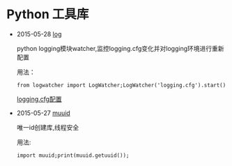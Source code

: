 # Python 工具库 #

+ 2015-05-28 [log](https://github.com/imsilence/packages/blob/master/python/log)

   python logging模块watcher,监控logging.cfg变化并对logging环境进行重新配置 
   
   用法：

   `from logwatcher import LogWatcher;LogWatcher('logging.cfg').start()`

   [logging.cfg配置](https://github.com/imsilence/blogs/blob/master/python/python_logging.md)

+ 2015-05-27 [muuid](https://github.com/imsilence/packages/blob/master/python/muuid.py)
      
    唯一id创建库,线程安全
      
    用法:

    `import muuid;print(muuid.getuuid());`
